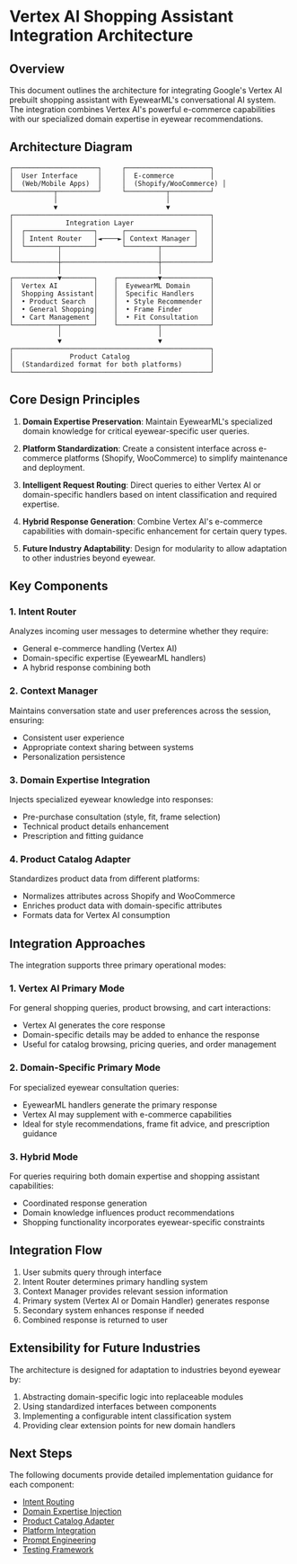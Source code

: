 # Vertex AI Shopping Assistant Integration Architecture

## Overview

This document outlines the architecture for integrating Google's Vertex AI prebuilt shopping assistant with EyewearML's conversational AI system. The integration combines Vertex AI's powerful e-commerce capabilities with our specialized domain expertise in eyewear recommendations.

## Architecture Diagram

```
┌─────────────────────┐     ┌─────────────────────┐
│  User Interface     │     │  E-commerce         │
│  (Web/Mobile Apps)  │     │  (Shopify/WooCommerce) │
└──────────┬──────────┘     └──────────┬──────────┘
           │                           │
           ▼                           ▼
┌─────────────────────────────────────────────────┐
│             Integration Layer                   │
│  ┌─────────────────┐      ┌─────────────────┐   │
│  │ Intent Router   │◄────►│ Context Manager │   │
│  └────────┬────────┘      └────────┬────────┘   │
│           │                        │            │
└───────────┼────────────────────────┼────────────┘
            │                        │
┌───────────▼────────┐    ┌──────────▼────────────┐
│  Vertex AI         │    │  EyewearML Domain     │
│  Shopping Assistant│    │  Specific Handlers    │
│  • Product Search  │    │  • Style Recommender  │
│  • General Shopping│    │  • Frame Finder       │
│  • Cart Management │    │  • Fit Consultation   │
└───────────┬────────┘    └──────────┬────────────┘
            │                        │
            ▼                        ▼
┌─────────────────────────────────────────────────┐
│              Product Catalog                    │
│  (Standardized format for both platforms)       │
└─────────────────────────────────────────────────┘
```

## Core Design Principles

1. **Domain Expertise Preservation**: Maintain EyewearML's specialized domain knowledge for critical eyewear-specific user queries.

2. **Platform Standardization**: Create a consistent interface across e-commerce platforms (Shopify, WooCommerce) to simplify maintenance and deployment.

3. **Intelligent Request Routing**: Direct queries to either Vertex AI or domain-specific handlers based on intent classification and required expertise.

4. **Hybrid Response Generation**: Combine Vertex AI's e-commerce capabilities with domain-specific enhancement for certain query types.

5. **Future Industry Adaptability**: Design for modularity to allow adaptation to other industries beyond eyewear.

## Key Components

### 1. Intent Router

Analyzes incoming user messages to determine whether they require:
- General e-commerce handling (Vertex AI)
- Domain-specific expertise (EyewearML handlers)
- A hybrid response combining both

### 2. Context Manager

Maintains conversation state and user preferences across the session, ensuring:
- Consistent user experience
- Appropriate context sharing between systems
- Personalization persistence

### 3. Domain Expertise Integration

Injects specialized eyewear knowledge into responses:
- Pre-purchase consultation (style, fit, frame selection)
- Technical product details enhancement
- Prescription and fitting guidance

### 4. Product Catalog Adapter

Standardizes product data from different platforms:
- Normalizes attributes across Shopify and WooCommerce
- Enriches product data with domain-specific attributes
- Formats data for Vertex AI consumption

## Integration Approaches

The integration supports three primary operational modes:

### 1. Vertex AI Primary Mode

For general shopping queries, product browsing, and cart interactions:
- Vertex AI generates the core response
- Domain-specific details may be added to enhance the response
- Useful for catalog browsing, pricing queries, and order management

### 2. Domain-Specific Primary Mode

For specialized eyewear consultation queries:
- EyewearML handlers generate the primary response
- Vertex AI may supplement with e-commerce capabilities
- Ideal for style recommendations, frame fit advice, and prescription guidance

### 3. Hybrid Mode

For queries requiring both domain expertise and shopping assistant capabilities:
- Coordinated response generation
- Domain knowledge influences product recommendations
- Shopping functionality incorporates eyewear-specific constraints

## Integration Flow

1. User submits query through interface
2. Intent Router determines primary handling system
3. Context Manager provides relevant session information
4. Primary system (Vertex AI or Domain Handler) generates response
5. Secondary system enhances response if needed
6. Combined response is returned to user

## Extensibility for Future Industries

The architecture is designed for adaptation to industries beyond eyewear by:

1. Abstracting domain-specific logic into replaceable modules
2. Using standardized interfaces between components
3. Implementing a configurable intent classification system
4. Providing clear extension points for new domain handlers

## Next Steps

The following documents provide detailed implementation guidance for each component:

- [Intent Routing](02_intent_routing.md)
- [Domain Expertise Injection](03_domain_expertise_injection.md)
- [Product Catalog Adapter](04_product_catalog_adapter.md)
- [Platform Integration](05_platform_integration/)
- [Prompt Engineering](06_prompt_engineering/)
- [Testing Framework](07_testing_framework.md)
